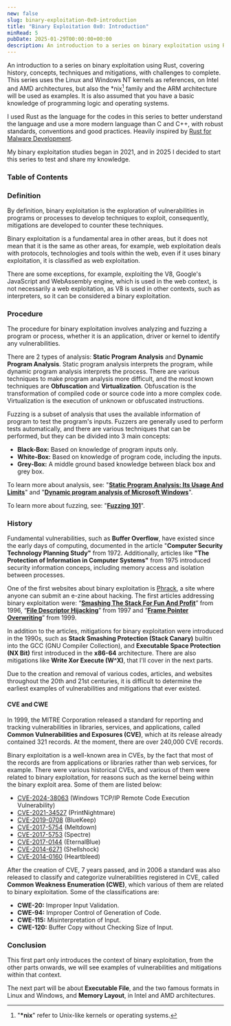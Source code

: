 ```yaml
---
new: false
slug: binary-exploitation-0x0-introduction
title: "Binary Exploitation 0x0: Introduction"
minRead: 5
pubDate: 2025-01-29T00:00:00+00:00
description: An introduction to a series on binary exploitation using Rust.
---
```


An introduction to a series on binary exploitation using
<span class="text-[#FF7843]">Rust</span>, covering history, concepts,
techniques and mitigations, with challenges to complete. This series uses the
Linux and Windows NT kernels as references, on Intel and AMD architectures, but
also the *nix[^1] family and the ARM architecture will be used as examples.
It is also assumed that you have a basic knowledge of programming logic and
operating systems.

I used Rust as the language for the codes in this series to better understand
the language and use a more modern language than C and C++, with robust
standards, conventions and good practices. Heavily inspired by
[Rust for Malware Development](https://envs.sh/2wi).

My binary exploitation studies began in 2021, and in 2025 I decided to start
this series to test and share my knowledge.

[^1]: "**\*nix**" refer to Unix-like kernels or operating systems.

### Table of Contents

### Definition

By definition, binary exploitation is the exploration of vulnerabilities in
programs or processes to develop techniques to exploit, consequently,
mitigations are developed to counter these techniques.

Binary exploitation is a fundamental area in other areas, but it does not mean
that it is the same as other areas, for example, web exploitation deals with
protocols, technologies and tools within the web, even if it uses binary
exploitation, it is classified as web exploitation.

There are some exceptions, for example, exploiting the V8, Google's JavaScript
and WebAssembly engine, which is used in the web context, is not necessarily a
web exploitation, as V8 is used in other contexts, such as interpreters, so it
can be considered a binary exploitation.

### Procedure

The procedure for binary exploitation involves analyzing and fuzzing a program
or process, whether it is an application, driver or kernel to identify any
vulnerabilities.

There are 2 types of analysis: **Static Program Analysis** and **Dynamic
Program Analysis**. Static program analysis interprets the program, while
dynamic program analysis interprets the process. There are various techniques
to make program analysis more difficult, and the most known techniques are
**Obfuscation** and **Virtualization**. Obfuscation is the transformation
of compiled code or source code into a more complex code. Virtualization is the
execution of unknown or obfuscated instructions.

Fuzzing is a subset of analysis that uses the available information of program
to test the program's inputs. Fuzzers are generally used to perform tests
automatically, and there are various techniques that can be performed, but they
can be divided into 3 main concepts:

- **Black-Box:** Based on knowledge of program inputs only.
- **White-Box:** Based on knowledge of program code, including the inputs.
- **Grey-Box:** A middle ground based knowledge between black box and grey box.

To learn more about analysis, see:
"**[Static Program Analysis: Its Usage And Limits](https://envs.sh/2qq)**"
and
"**[Dynamic program analysis of Microsoft Windows](https://envs.sh/2q0)**".

To learn more about fuzzing, see:
"**[Fuzzing 101](https://medium.com/@fai.zwawi/fuzzing-101-e288427740f8)**".

### History

Fundamental vulnerabilities, such as **Buffer Overflow**, have existed since
the early days of computing, documented in the article "**Computer Security
Technology Planning Study"** from 1972. Additionally, articles like **"The
Protection of Information in Computer Systems"** from 1975 introduced security
information conceps, including memory access and isolation between processes.

One of the first websites about binary exploitation is
[Phrack](https://phrack.org/), a site where anyone can submit an e-zine
about hacking. The first articles addressing binary exploitation were:
“**[Smashing The Stack For Fun And Profit](https://phrack.org/issues/49/14)**”
from 1996, “**[File Descriptor Hijacking](https://phrack.org/issues/51/5)**”
from 1997 and “**[Frame Pointer Overwriting](https://phrack.org/issues/55/8)**”
from 1999.

In addition to the articles, mitigations for binary exploitation were
introduced in the 1990s, such as **Stack Smashing Protection (Stack Canary)**
builtin into the GCC (GNU Compiler Collection), and **Executable Space
Protection (NX Bit)** first introduced in the **x86-64** architecture. There
are also mitigations like **Write Xor Execute (W^X)**, that I'll cover in the
next parts.

Due to the creation and removal of various codes, articles, and websites
throughout the 20th and 21st centuries, it is difficult to determine the
earliest examples of vulnerabilities and mitigations that ever existed.

#### CVE and CWE

In 1999, the MITRE Corporation released a standard for reporting and
tracking vulnerabilities in libraries, services, and applications, called
**Common Vulnerabilities and Exposures (CVE)**, which at its release
already contained 321 records. At the moment, there are over 240,000 CVE
records.

Binary exploitation is a well-known area in CVEs, by the fact that most of
the records are from applications or libraries rather than web services, for
example. There were various historical CVEs, and various of them were related
to binary exploitation, for reasons such as the kernel being within the binary
exploit area. Some of them are listed below:

- [CVE-2024-38063](https://www.cve.org/CVERecord?id=CVE-2024-38063)
    (Windows TCP/IP Remote Code Execution Vulnerability)
- [CVE-2021-34527](https://www.cve.org/CVERecord?id=CVE-2021-34527)
    (PrintNightmare)
- [CVE-2019-0708](https://www.cve.org/CVERecord?id=CVE-2019-0708)
    (BlueKeep)
- [CVE-2017-5754](https://www.cve.org/CVERecord?id=CVE-2017-5754)
    (Meltdown)
- [CVE-2017-5753](https://www.cve.org/CVERecord?id=CVE-2017-5753)
    (Spectre)
- [CVE-2017-0144](https://www.cve.org/CVERecord?id=CVE-2017-0144)
    (EternalBlue)
- [CVE-2014-6271](https://www.cve.org/CVERecord?id=CVE-2014-6271)
    (Shellshock)
- [CVE-2014-0160](https://www.cve.org/CVERecord?id=CVE-2014-0160)
    (Heartbleed)

After the creation of CVE, 7 years passed, and in 2006 a standard was also
released to classify and categorize vulnerabilities registered in CVE, called
**Common Weakness Enumeration (CWE)**, which various of them are related to
binary exploitation. Some of the classifications are:

- **CWE-20:** Improper Input Validation.
- **CWE-94:** Improper Control of Generation of Code.
- **CWE-115:** Misinterpretation of Input.
- **CWE-120:** Buffer Copy without Checking Size of Input.

### Conclusion

This first part only introduces the context of binary exploitation, from the
other parts onwards, we will see examples of vulnerabilities and mitigations
within that context.

The next part will be about **Executable File**, and the two famous formats in
Linux and Windows, and **Memory Layout**, in Intel and AMD architectures.
